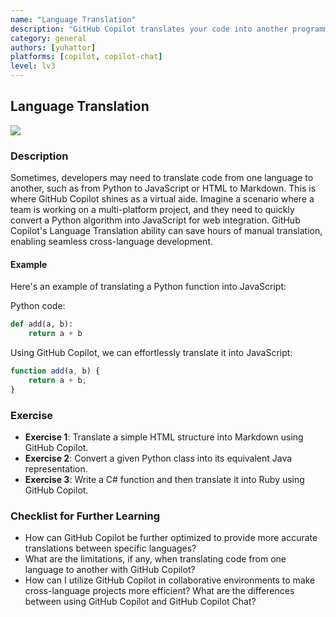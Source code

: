 ```yaml
---
name: "Language Translation"
description: "GitHub Copilot translates your code into another programming language, Such as Python to JavaScript, and HTML to Markdown."
category: general
authors: [yuhattor] 
platforms: [copilot, copilot-chat]
level: lv3
---
```


## Language Translation

[<img src="https://img.shields.io/badge/Lv2-Practically_Viable_Pattern-green">](https://github.com/orgs/AI-Native-Development/projects/1/)

### Description

Sometimes, developers may need to translate code from one language to another, such as from Python to JavaScript or HTML to Markdown. This is where GitHub Copilot shines as a virtual aide. Imagine a scenario where a team is working on a multi-platform project, and they need to quickly convert a Python algorithm into JavaScript for web integration. GitHub Copilot's Language Translation ability can save hours of manual translation, enabling seamless cross-language development.

#### Example

Here's an example of translating a Python function into JavaScript:

Python code:

```python
def add(a, b):
    return a + b
```

Using GitHub Copilot, we can effortlessly translate it into JavaScript:

```javascript
function add(a, b) {
    return a + b;
}
```

### Exercise

- **Exercise 1**: Translate a simple HTML structure into Markdown using GitHub Copilot.
- **Exercise 2**: Convert a given Python class into its equivalent Java representation.
- **Exercise 3**: Write a C# function and then translate it into Ruby using GitHub Copilot.

### Checklist for Further Learning

- How can GitHub Copilot be further optimized to provide more accurate translations between specific languages?
- What are the limitations, if any, when translating code from one language to another with GitHub Copilot?
- How can I utilize GitHub Copilot in collaborative environments to make cross-language projects more efficient?
 What are the differences between using GitHub Copilot and GitHub Copilot Chat?
